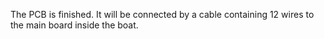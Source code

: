 The PCB is finished. It will be connected by a cable containing 12 wires to the main board inside the boat.